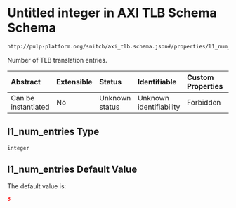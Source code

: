 # Untitled integer in AXI TLB Schema Schema

```txt
http://pulp-platform.org/snitch/axi_tlb.schema.json#/properties/l1_num_entries
```

Number of TLB translation entries.

| Abstract            | Extensible | Status         | Identifiable            | Custom Properties | Additional Properties | Access Restrictions | Defined In                                                         |
| :------------------ | :--------- | :------------- | :---------------------- | :---------------- | :-------------------- | :------------------ | :----------------------------------------------------------------- |
| Can be instantiated | No         | Unknown status | Unknown identifiability | Forbidden         | Allowed               | none                | [axi_tlb.schema.json*](axi_tlb.schema.json "open original schema") |

## l1\_num_entries Type

`integer`

## l1\_num_entries Default Value

The default value is:

```json
8
```
